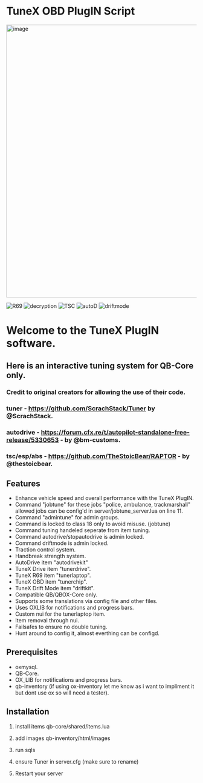 # TuneX OBD PlugIN Script

<img width="1280" height="720" alt="image" src="https://github.com/user-attachments/assets/512d0ab2-c9fc-4bf0-8976-a70882d31ce3" />

![R69](https://github.com/user-attachments/assets/28efd336-850f-486a-8ffe-3f60b8c4b8be)
![decryption](https://github.com/user-attachments/assets/2246cde3-06eb-4bfb-901a-8c932b2abdb7)
![TSC](https://github.com/user-attachments/assets/a0f19f4d-2d97-4d91-9fdb-6c7b7f2f5f72)
![autoD](https://github.com/user-attachments/assets/7384335c-5a72-41bb-abba-660eedb520b9)
![driftmode](https://github.com/user-attachments/assets/44429278-e19e-4b44-ae64-615affcc85b0)



# Welcome to the TuneX PlugIN software.
## Here is an interactive tuning system for QB-Core only.



### Credit to original creators for allowing the use of their code.
### tuner - https://github.com/ScrachStack/Tuner by @ScrachStack.
### autodrive - https://forum.cfx.re/t/autopilot-standalone-free-release/5330653 - by @bm-customs.
### tsc/esp/abs - https://github.com/TheStoicBear/RAPTOR - by @thestoicbear.



## Features
- Enhance vehicle speed and overall performance with the TuneX PlugIN.
- Command "jobtune" for these jobs "police, ambulance, trackmarshall" allowed jobs can be config'd in server/jobtune_server.lua on line 11.
- Command "admintune" for admin groups.
- Command is locked to class 18 only to avoid misuse. (jobtune)
- Command tuning handeled seperate from item tuning.
- Command autodrive/stopautodrive is admin locked.
- Command driftmode is admin locked.
- Traction control system.
- Handbreak strength system.
- AutoDrive item "autodrivekit"
- TuneX Drive item "tunerdrive".
- TuneX R69 item "tunerlaptop".
- TuneX OBD item "tunerchip".
- TuneX Drift Mode item "driftkit".
- Compatible QB/QBOX-Core only.
- Supports some translations via config file and other files.
- Uses OXLIB for notifications and progress bars.
- Custom nui for the tunerlaptop item.
- Item removal through nui.
- Failsafes to ensure no double tuning.
- Hunt around to config it, almost everthing can be configd.



## Prerequisites
- oxmysql.
- QB-Core.
- OX_LIB for notifications and progress bars.
- qb-inventory (if using ox-inventory let me know as i want to impliment it but dont use ox so will need a tester).



## Installation
1) install items qb-core/shared/items.lua

2) add images qb-inventory/html/images

3) run sqls

4) ensure Tuner in server.cfg (make sure to rename)

5) Restart your server

